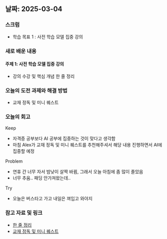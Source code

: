 ## 날짜: 2025-03-04

### 스크럼
- 학습 목표 1 : 사전 학습 모델 집중 강의

### 새로 배운 내용
#### 주제 1: 사전 학습 모델 집중 강의
- 강의 수강 및 핵심 개념 한 줄 정리

### 오늘의 도전 과제와 해결 방법
- 교재 정독 및 미니 퀘스트

### 오늘의 회고
Keep
- 자격증 공부보다 AI 공부에 집중하는 것이 맞다고 생각함
- 마침 Alex가 교재 정독 및 미니 퀘스트를 추천해주셔서 해당 내용 진행하면서 AI에 집중할 예정

Problem
- 연휴 간 너무 자서 밤낮이 살짝 바뀜, 그래서 오늘 아침에 좀 많이 졸았음
- 너무 추움.. 패딩 안가져왔는데..

Try
- 오늘은 버스타고 가고 내일은 껴입고 와야지

### 참고 자료 및 링크
- [한 줄 정리](https://www.notion.so/adapterz/6-1ac394a48061804e89bfd7495bcae4de)
- [교재 정독 및 미니 퀘스트](https://colab.research.google.com/drive/1IwsLSx6JncULrIDAzQLiA1Mbpm8GZfVA?usp=sharing)